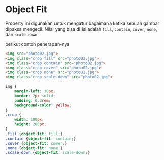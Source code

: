 # Object Fit

Property ini digunakan untuk mengatur bagaimana ketika sebuah gambar dipaksa mengecil. Nilai yang bisa di isi adalah `fill`, `contain`, `cover`, `none`, dan `scale-down`.

berikut contoh penerapan-nya

```html
<img src="photo02.jpg">
<img class="crop fill" src="photo02.jpg">
<img class="crop contain" src="photo02.jpg">
<img class="crop cover" src="photo02.jpg">
<img class="crop none" src="photo02.jpg">
<img class="crop scale-down" src="photo02.jpg">
```

```css
img {
    margin-left: 10px;
    border: 2px solid;
    padding: 0.2rem;
    background-color: yellow;
}
.crop {
    width: 100px;
    height: 200px;
}
.fill {object-fit: fill;}
.contain {object-fit: contain;}
.cover {object-fit: cover;}
.none {object-fit: none;}
.scale-down {object-fit: scale-down;}
```